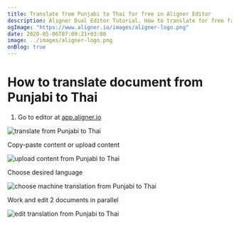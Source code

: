 ```yaml
---
title: Translate from Punjabi to Thai for free in Aligner Editor
description: Aligner Dual Editor Tutorial. How to translate for free from Punjabi to Thai. Aligner is multilingual document management platform. 
ogImage: "https://www.aligner.io/images/aligner-logo.png"
date: 2020-05-06T07:09:21+03:00
image: ../images/aligner-logo.png
onBlog: true
---
```


# How to translate document from Punjabi to Thai

1. Go to editor at [app.aligner.io](https://app.aligner.io "Aligner App web page")

![translate from Punjabi to Thai](../aligner-blank-editor.png "translate from Punjabi to Thai")

Copy-paste content or upload content

![upload content from Punjabi to Thai](../aligner-uploaded-document.png "upload content from Punjabi to Thai")

Choose desired language

![choose machine translation from Punjabi to Thai](../aligner-language-dropdown.png "choose machine translation from Punjabi to Thai")

Work and edit 2 documents in parallel

![edit translation from Punjabi to Thai](../aligner-double-sitded-editor.png "edit translation from Punjabi to Thai")

